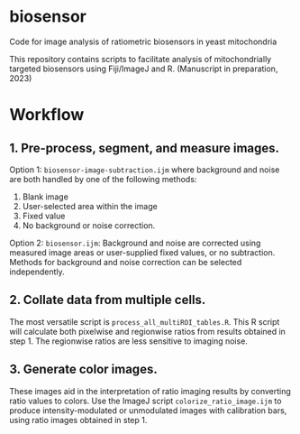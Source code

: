 # biosensor
Code for image analysis of ratiometric biosensors in yeast mitochondria

This repository contains scripts to facilitate analysis of mitochondrially targeted biosensors using Fiji/ImageJ and R. (Manuscript in preparation, 2023)

# Workflow
## 1. Pre-process, segment, and measure images.
Option 1: `biosensor-image-subtraction.ijm` where background and noise are both handled by one of the following methods: 
  1. Blank image
  1. User-selected area within the image
  1. Fixed value
  1. No background or noise correction.
  
Option 2: `biosensor.ijm`: Background and noise are corrected using measured image areas or user-supplied fixed values, or no subtraction. Methods for background and noise correction can be selected independently.

  
## 2. Collate data from multiple cells.
The most versatile script is `process_all_multiROI_tables.R`. This R script will calculate both pixelwise and regionwise ratios from results obtained in step 1. The regionwise ratios are less sensitive to imaging noise.
 
## 3. Generate color images.
These images aid in the interpretation of ratio imaging results by converting ratio values to colors. Use the ImageJ script `colorize_ratio_image.ijm` to produce intensity-modulated or unmodulated images with calibration bars, using ratio images obtained in step 1.
  
